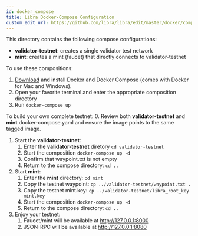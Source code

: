 ```yaml
---
id: docker_compose
title: Libra Docker-Compose Configuration
custom_edit_url: https://github.com/libra/libra/edit/master/docker/compose/README.md
---
```


This directory contains the following compose configurations:
* **validator-testnet**: creates a single validator test network
* **mint**: creates a mint (faucet) that directly connects to validator-testnet

To use these compositions:
1. [Download](https://docs.docker.com/install/) and install Docker and Docker Compose (comes with Docker for Mac and Windows).
2. Open your favorite terminal and enter the appropriate composition directory
3. Run `docker-compose up`

To build your own complete testnet:
0. Review both **validator-testnet** and **mint** docker-compose.yaml and ensure the image points to the same tagged image.
1. Start the **validator-testnet**:
    1. Enter the **validator-testnet** diretory `cd validator-testnet`
    2. Start the composition `docker-compose up -d`
    3. Confirm that waypoint.txt is not empty
    4. Return to the compose directory: `cd ..`
2. Start **mint**:
    1. Enter the **mint** directory: `cd mint`
    2. Copy the testnet waypoint: `cp ../validator-testnet/waypoint.txt .`
    3. Copy the testnet mint.key: `cp ../validator-testnet/libra_root_key mint.key`
    4. Start the composition `docker-compose up -d`
    5. Return to the compose directory: `cd ..`
3. Enjoy your testnet:
    1. Faucet/mint will be available at http://127.0.0.1:8000
    2. JSON-RPC will be available at http://127.0.0.1:8080
